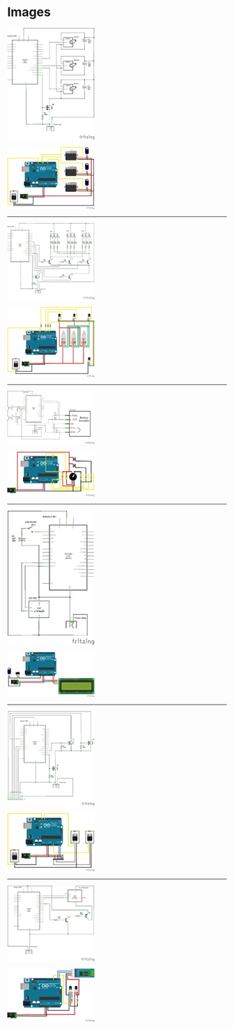 # Images

[<img src="https://github.com/deltarobotone/image_database/blob/master/circuit_board_schematics/circuit_board_schematics%20(1).png" width="200">](https://raw.githubusercontent.com/deltarobotone/image_database/master/circuit_board_schematics/circuit_board_schematics%20(1).png)

[<img src="https://github.com/deltarobotone/image_database/blob/master/circuit_board_schematics/circuit_board_schematics%20(2).png" width="200">](https://raw.githubusercontent.com/deltarobotone/image_database/master/circuit_board_schematics/circuit_board_schematics%20(2).png)
***
[<img src="https://github.com/deltarobotone/image_database/blob/master/circuit_board_schematics/circuit_board_schematics%20(3).png" width="200">](https://raw.githubusercontent.com/deltarobotone/image_database/master/circuit_board_schematics/circuit_board_schematics%20(3).png)

[<img src="https://github.com/deltarobotone/image_database/blob/master/circuit_board_schematics/circuit_board_schematics%20(4).png" width="200">](https://raw.githubusercontent.com/deltarobotone/image_database/master/circuit_board_schematics/circuit_board_schematics%20(4).png)
***
[<img src="https://github.com/deltarobotone/image_database/blob/master/circuit_board_schematics/circuit_board_schematics%20(5).png" width="200">](https://raw.githubusercontent.com/deltarobotone/image_database/master/circuit_board_schematics/circuit_board_schematics%20(5).png)

[<img src="https://github.com/deltarobotone/image_database/blob/master/circuit_board_schematics/circuit_board_schematics%20(6).png" width="200">](https://raw.githubusercontent.com/deltarobotone/image_database/master/circuit_board_schematics/circuit_board_schematics%20(6).png)
***
[<img src="https://github.com/deltarobotone/image_database/blob/master/circuit_board_schematics/circuit_board_schematics%20(7).png" width="200">](https://raw.githubusercontent.com/deltarobotone/image_database/master/circuit_board_schematics/circuit_board_schematics%20(7).png)

[<img src="https://github.com/deltarobotone/image_database/blob/master/circuit_board_schematics/circuit_board_schematics%20(8).png" width="200">](https://raw.githubusercontent.com/deltarobotone/image_database/master/circuit_board_schematics/circuit_board_schematics%20(8).png)
***
[<img src="https://github.com/deltarobotone/image_database/blob/master/circuit_board_schematics/circuit_board_schematics%20(9).png" width="200">](https://raw.githubusercontent.com/deltarobotone/image_database/master/circuit_board_schematics/circuit_board_schematics%20(9).png)

[<img src="https://github.com/deltarobotone/image_database/blob/master/circuit_board_schematics/circuit_board_schematics%20(12).png" width="200">](https://raw.githubusercontent.com/deltarobotone/image_database/master/circuit_board_schematics/circuit_board_schematics%20(12).png)
***
[<img src="https://github.com/deltarobotone/image_database/blob/master/circuit_board_schematics/circuit_board_schematics%20(10).png" width="200">](https://raw.githubusercontent.com/deltarobotone/image_database/master/circuit_board_schematics/circuit_board_schematics%20(10).png)

[<img src="https://github.com/deltarobotone/image_database/blob/master/circuit_board_schematics/circuit_board_schematics%20(11).png" width="200">](https://raw.githubusercontent.com/deltarobotone/image_database/master/circuit_board_schematics/circuit_board_schematics%20(11).png)
